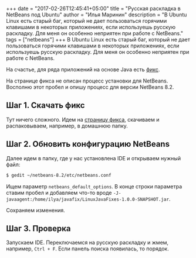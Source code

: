 +++
date = "2017-02-26T12:45:41+05:00"
title = "Русская раскладка в NetBeans под Ubuntu"
author = "Илья Маринин"
description = "В Ubuntu Linux есть старый баг, который не дает пользоваться горячими клавишами в некоторых приложениях, если используешь русскую раскладку. Для меня он особенно неприятен при работе с NetBeans."
tags = ["netbeans"]
+++
В Ubuntu Linux есть старый баг, который не дает пользоваться горячими клавишами в некоторых приложениях, если используешь русскую раскладку. Для меня он особенно неприятен при работе с NetBeans.

На счастье, для ряда приложений на основе Java есть [фикс](https://github.com/zheludkovm/LinuxJavaFixes).

На странице фикса не описан процесс установки для NetBeans. Восполню этот пробел и опишу процесс для версии NetBeans 8.2.

## Шаг 1. Скачать фикс

Тут ничего сложного. Идем на [страницу фикса](https://github.com/zheludkovm/LinuxJavaFixes), скачиваем и распаковываем, например, в домашнюю папку.

## Шаг 2. Обновить конфигурацию NetBeans

Далее идем в папку, где у нас установлена IDE и открываем нужный файл:

```bash
$ gedit ~/netbeans-8.2/etc/netbeans.conf
```

Ищем параметр `netbeans_default_options`. В конце строки параметра ставим пробел и добавляем что-то вроде `-J-javaagent:/home/ilya/javafix/LinuxJavaFixes-1.0.0-SNAPSHOT.jar`.

Сохраняем изменения.

## Шаг 3. Проверка

Запускаем IDE. Переключаемся на русскую раскладку и жмем, например, `Ctrl + F`. Если панель поиска появилась, то порядок.



